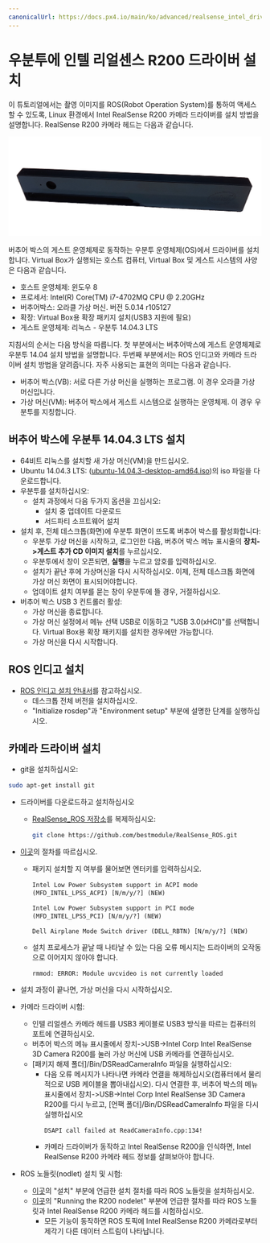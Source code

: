 ```yaml
---
canonicalUrl: https://docs.px4.io/main/ko/advanced/realsense_intel_driver
---
```


# 우분투에 인텔 리얼센스 R200 드라이버 설치

이 튜토리얼에서는 촬영 이미지를 ROS(Robot Operation System)를 통하여 액세스할 수 있도록, Linux 환경에서 Intel RealSense R200 카메라 드라이버를 설치 방법을 설명합니다. RealSense R200 카메라 헤드는 다음과 같습니다.

![인텔 리얼센스 카메라 전면](../../assets/hardware/sensors/realsense/intel_realsense.png)

버추어 박스의 게스트 운영체제로 동작하는 우분투 운영체제(OS)에서 드라이버를 설치합니다. Virtual Box가 실행되는 호스트 컴퓨터, Virtual Box 및 게스트 시스템의 사양은 다음과 같습니다.

- 호스트 운영체제: 윈도우 8
- 프로세서: Intel(R) Core(TM) i7-4702MQ CPU @ 2.20GHz
- 버추어박스: 오라클 가상 머신. 버전 5.0.14 r105127
- 확장: Virtual Box용 확장 패키지 설치(USB3 지원에 필요)
- 게스트 운영체제: 리눅스 - 우분투 14.04.3 LTS

지침서의 순서는 다음 방식을 따릅니다. 첫 부분에서는 버추어박스에 게스트 운영체제로 우분투 14.04 설치 방법을 설명합니다. 두번째 부분에서는 ROS 인디고와 카메라 드라이버 설치 방법을 알려줍니다. 자주 사용되는 표현의 의미는 다음과 같습니다.
- 버추어 박스(VB): 서로 다른 가상 머신을 실행하는 프로그램. 이 경우 오라클 가상 머신입니다.
- 가상 머신(VM): 버추어 박스에서 게스트 시스템으로 실행하는 운영체제. 이 경우 우분투를 지칭합니다.

## 버추어 박스에 우분투 14.04.3 LTS 설치

- 64비트 리눅스를 설치할 새 가상 머신(VM)을 만드십시오.
- Ubuntu 14.04.3 LTS: ([ubuntu-14.04.3-desktop-amd64.iso](https://ubuntu.com/download/desktop))의 iso 파일을 다운로드합니다.
- 우분투를 설치하십시오:
  - 설치 과정에서 다음 두가지 옵션을 끄십시오:
    - 설치 중 업데이트 다운로드
    - 서드파티 소프트웨어 설치
- 설치 후, 전체 데스크톱(화면)에 우분투 화면이 뜨도록 버추어 박스를 활성화합니다:
  -  우분투 가상 머신을 시작하고, 로그인한 다음, 버추어 박스 메뉴 표시줄의 **장치->게스트 추가 CD 이미지 설치**를 누르십시오.
  -  우분투에서 창이 오픈되면, **실행**을 누르고 암호를 입력하십시오.
  -  설치가 끝난 후에 가상머신을 다시 시작하십시오. 이제, 전체 데스크톱 화면에 가상 머신 화면이 표시되어야합니다.
  -  업데이트 설치 여부를 묻는 창이 우분투에 뜰 경우, 거절하십시오.
- 버추어 박스 USB 3 컨트롤러 활성:
  - 가상 머신을 종료합니다.
  - 가상 머신 설정에서 메뉴 선택 USB로 이동하고 "USB 3.0(xHCI)"를 선택합니다. Virtual Box용 확장 패키지를 설치한 경우에만 가능합니다.
  - 가상 머신을 다시 시작합니다.

## ROS 인디고 설치

- [ROS 인디고 설치 안내서](http://wiki.ros.org/indigo/Installation/Ubuntu)를 참고하십시오.
  - 데스크톱 전체 버전을 설치하십시오.
  - "Initialize rosdep"과 "Environment setup" 부분에 설명한 단계를 실행하십시오.

## 카메라 드라이버 설치

- git을 설치하십시오:
```bash
sudo apt-get install git
```
- 드라이버를 다운로드하고 설치하십시오
  - [RealSense_ROS 저장소](https://github.com/bestmodule/RealSense_ROS)를 복제하십시오:
    ```bash
    git clone https://github.com/bestmodule/RealSense_ROS.git
    ```
- [이곳](https://github.com/bestmodule/RealSense_ROS/tree/master/r200_install)의 절차를 따르십시오.
  - 패키지 설치할 지 여부를 물어보면 엔터키를 입력하십시오.
    ```
    Intel Low Power Subsystem support in ACPI mode (MFD_INTEL_LPSS_ACPI) [N/m/y/?] (NEW)
    ```
    ```
    Intel Low Power Subsystem support in PCI mode (MFD_INTEL_LPSS_PCI) [N/m/y/?] (NEW)

    ```
    ```
    Dell Airplane Mode Switch driver (DELL_RBTN) [N/m/y/?] (NEW)
    ```
  - 설치 프로세스가 끝날 때 나타날 수 있는 다음 오류 메시지는 드라이버의 오작동으로 이어지지 않아야 합니다.
    ```
    rmmod: ERROR: Module uvcvideo is not currently loaded
    ```

- 설치 과정이 끝나면, 가상 머신을 다시 시작하십시오.

- 카메라 드라이버 시험:
  - 인텔 리얼센스 카메라 헤드를 USB3 케이블로 USB3 방식을 따르는 컴퓨터의 포트에 연결하십시오.
  - 버추어 박스의 메뉴 표시줄에서 장치->USB->Intel Corp Intel RealSense 3D Camera R200를 눌러 가상 머신에 USB 카메라를 연결하십시오.
  - [패키지 해제 폴더]/Bin/DSReadCameraInfo 파일을 실행하십시오:
    - 다음 오류 메시지가 나타나면 카메라 연결을 해제하십시오(컴퓨터에서 물리적으로 USB 케이블을 뽑아내십시오). 다시 연결한 후, 버추어 박스의 메뉴표시줄에서 장치->USB->Intel Corp Intel RealSense 3D Camera R200를 다시 누르고,  [언팩 폴더]/Bin/DSReadCameraInfo 파일을 다시 실행하십시오
      ```
      DSAPI call failed at ReadCameraInfo.cpp:134!
      ```
    - 카메라 드라이버가 동작하고 Intel RealSense R200을 인식하면, Intel RealSense R200 카메라 헤드 정보를 살펴보아야 합니다.

- ROS 노들릿(nodlet) 설치 및 시험:
  - [이곳](https://github.com/bestmodule/RealSense_ROS/blob/master/realsense_dist/2.3/doc/RealSense-ROS-R200-nodelet.md)의 "설치" 부분에 언급한 설치 절차를 따라 ROS 노들릿을 설치하십시오.
  - [이곳](https://github.com/bestmodule/RealSense_ROS/blob/master/realsense_dist/2.3/doc/RealSense-ROS-R200-nodelet.md)의 "Running the R200 nodelet"  부분에 언급한 절차를 따라 ROS 노들릿과 Intel RealSense R200 카메라 헤드를 시험하십시오.
    - 모든 기능이 동작하면 ROS 토픽에 Intel RealSense R200 카메라로부터 제각기 다른 데이터 스트림이 나타납니다.

